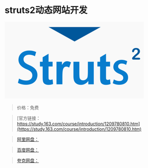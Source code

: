 # struts2动态网站开发

![img](../../../assets/study163/free/24d824fa20bc40f499ed23eded967be3.jpg)

> 价格：免费

> [官方链接：https://study.163.com/course/introduction/1209780810.htm](https://study.163.com/course/introduction/1209780810.htm)

> [阿里网盘：]()

> [百度网盘：]()

> [夸克网盘：]()
